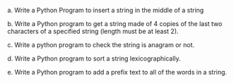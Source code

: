 a. Write a Python Program to insert a string in the middle of a string

b. Write a Python program to get a string made of 4 copies of the last two characters of a specified string (length must be at least 2).

c. Write a python program to check the string is anagram or not.

d. Write a Python program to sort a string lexicographically.

e. Write a Python program to add a prefix text to all of the words in a string.
